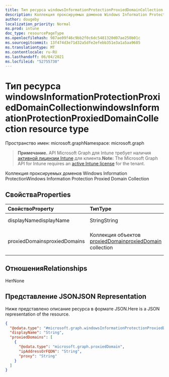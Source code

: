 ```yaml
---
title: Тип ресурса windowsInformationProtectionProxiedDomainCollection
description: Коллекция проксируемых доменов Windows Information Protection
author: dougeby
localization_priority: Normal
ms.prod: intune
doc_type: resourcePageType
ms.openlocfilehash: 987ae09f46c9bb2f0c6dc5481320d07ae250b01c
ms.sourcegitcommit: 13f474d3e71d32a5dfe2efebb351e3a1a5aa9685
ms.translationtype: MT
ms.contentlocale: ru-RU
ms.lasthandoff: 06/04/2021
ms.locfileid: "52755730"
---
```

# <a name="windowsinformationprotectionproxieddomaincollection-resource-type"></a><span data-ttu-id="65bfa-103">Тип ресурса windowsInformationProtectionProxiedDomainCollection</span><span class="sxs-lookup"><span data-stu-id="65bfa-103">windowsInformationProtectionProxiedDomainCollection resource type</span></span>

<span data-ttu-id="65bfa-104">Пространство имен: microsoft.graph</span><span class="sxs-lookup"><span data-stu-id="65bfa-104">Namespace: microsoft.graph</span></span>

> <span data-ttu-id="65bfa-105">**Примечание.** API Microsoft Graph для Intune требует наличия [активной лицензии Intune](https://go.microsoft.com/fwlink/?linkid=839381) для клиента.</span><span class="sxs-lookup"><span data-stu-id="65bfa-105">**Note:** The Microsoft Graph API for Intune requires an [active Intune license](https://go.microsoft.com/fwlink/?linkid=839381) for the tenant.</span></span>

<span data-ttu-id="65bfa-106">Коллекция проксируемых доменов Windows Information Protection</span><span class="sxs-lookup"><span data-stu-id="65bfa-106">Windows Information Protection Proxied Domain Collection</span></span>

## <a name="properties"></a><span data-ttu-id="65bfa-107">Свойства</span><span class="sxs-lookup"><span data-stu-id="65bfa-107">Properties</span></span>
|<span data-ttu-id="65bfa-108">Свойство</span><span class="sxs-lookup"><span data-stu-id="65bfa-108">Property</span></span>|<span data-ttu-id="65bfa-109">Тип</span><span class="sxs-lookup"><span data-stu-id="65bfa-109">Type</span></span>|<span data-ttu-id="65bfa-110">Описание</span><span class="sxs-lookup"><span data-stu-id="65bfa-110">Description</span></span>|
|:---|:---|:---|
|<span data-ttu-id="65bfa-111">displayName</span><span class="sxs-lookup"><span data-stu-id="65bfa-111">displayName</span></span>|<span data-ttu-id="65bfa-112">String</span><span class="sxs-lookup"><span data-stu-id="65bfa-112">String</span></span>|<span data-ttu-id="65bfa-113">Отображаемое имя</span><span class="sxs-lookup"><span data-stu-id="65bfa-113">Display name</span></span>|
|<span data-ttu-id="65bfa-114">proxiedDomains</span><span class="sxs-lookup"><span data-stu-id="65bfa-114">proxiedDomains</span></span>|<span data-ttu-id="65bfa-115">Коллекция объектов [proxiedDomain](../resources/intune-mam-proxieddomain.md)</span><span class="sxs-lookup"><span data-stu-id="65bfa-115">[proxiedDomain](../resources/intune-mam-proxieddomain.md) collection</span></span>|<span data-ttu-id="65bfa-116">Коллекция проксируемых доменов</span><span class="sxs-lookup"><span data-stu-id="65bfa-116">Collection of proxied domains</span></span>|

## <a name="relationships"></a><span data-ttu-id="65bfa-117">Отношения</span><span class="sxs-lookup"><span data-stu-id="65bfa-117">Relationships</span></span>
<span data-ttu-id="65bfa-118">Нет</span><span class="sxs-lookup"><span data-stu-id="65bfa-118">None</span></span>

## <a name="json-representation"></a><span data-ttu-id="65bfa-119">Представление JSON</span><span class="sxs-lookup"><span data-stu-id="65bfa-119">JSON Representation</span></span>
<span data-ttu-id="65bfa-120">Ниже представлено описание ресурса в формате JSON.</span><span class="sxs-lookup"><span data-stu-id="65bfa-120">Here is a JSON representation of the resource.</span></span>
<!-- {
  "blockType": "resource",
  "@odata.type": "microsoft.graph.windowsInformationProtectionProxiedDomainCollection"
}
-->
``` json
{
  "@odata.type": "#microsoft.graph.windowsInformationProtectionProxiedDomainCollection",
  "displayName": "String",
  "proxiedDomains": [
    {
      "@odata.type": "microsoft.graph.proxiedDomain",
      "ipAddressOrFQDN": "String",
      "proxy": "String"
    }
  ]
}
```




